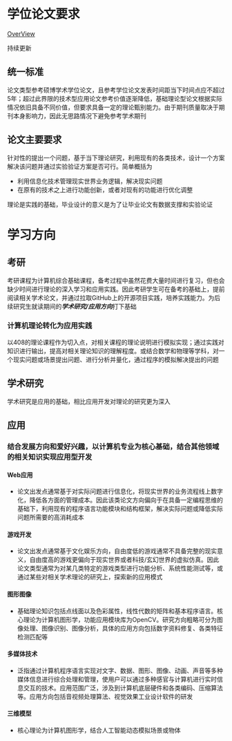 # 学位论文要求
[OverView](https://github.com/DigitalMediaRD/OverView)

持续更新

## 统一标准
论文类型参考硕博学术学位论文，且参考学位论文发表时间距当下时间点应不超过5年；超过此界限的技术型应用论文参考价值逐渐降低，基础理论型论文根据实际情况依旧具备不同价值，但要求具备一定的理论甄别能力。由于期刊质量取决于期刊本身影响力，因此无思路情况下避免参考学术期刊
## 论文主要要求
针对性的提出一个问题，基于当下理论研究，利用现有的各类技术，设计一个方案解决该问题并通过实验验证方案是否可行。简单概括为
- 利用信息化技术管理现实世界业务逻辑，解决现实问题
- 在原有的技术之上进行功能创新，或者对现有的功能进行优化调整

理论是实践的基础，毕业设计的意义是为了让毕业论文有数据支撑和实验论证

# 学习方向

## 考研
考研课程为计算机综合基础课程，备考过程中虽然花费大量时间进行复习，但也会缺少时间进行理论的深入学习和应用实践。因此考研学生可在备考的基础上，提前阅读相关学术论文，并通过拉取GitHub上的开源项目实践，培养实践能力。为后续研究生就读期间的***学术研究/应用方向***打下基础
### 计算机理论转化为应用实践
以408的理论课程作为切入点，对相关课程的理论说明进行模拟实现；通过实践对知识进行输出，提高对相关理论知识的理解程度。或结合数学和物理等学科，对一个现实问题或场景提出问题、进行分析并量化，通过程序的模拟解决提出的问题
## 学术研究
学术研究是应用的基础，相比应用开发对理论的研究更为深入


## 应用
### 结合发展方向和爱好兴趣，以计算机专业为核心基础，结合其他领域的相关知识实现应用型开发

#### Web应用
- 论文出发点通常基于对实际问题进行信息化，将现实世界的业务流程线上数字化，降低各方面的管理成本。因此该类论文方向偏向于在具备一定编程思维的基础下，利用现有的程序语言功能模块和结构框架，解决实际问题或降低实际问题所需要的高消耗成本
#### 游戏开发
- 论文出发点通常基于文化娱乐方向，自由度低的游戏通常不具备完整的现实意义，自由度高的游戏更偏向于现实世界或者科技/玄幻世界的虚拟仿真。因此论文类型通常为对某几类特定的游戏类型进行功能分析、系统性能测试等，或通过某些对相关学术理论的研究上，探索新的应用模式
#### 图形图像
- 基础理论知识包括点线面以及色彩属性，线性代数的矩阵和基本程序语言。核心理论为计算机图形学，功能应用模块库为OpenCV。研究方向粗略可分为图像处理、图像识别、图像分析，具体的应用方向包括数字资料修复、各类特征检测匹配等
#### 多媒体技术
- 泛指通过计算机程序语言实现对文字、数据、图形、图像、动画、声音等多种媒体信息进行综合处理和管理，使用户可以通过多种感官与计算机进行实时信息交互的技术。应用范围广泛，涉及到计算机底层硬件和各类编码、压缩算法等。应用方向包括音视频处理算法、视觉效果工业设计软件的研发
#### 三维模型
- 核心理论为计算机图形学，结合人工智能动态模拟场景或物体